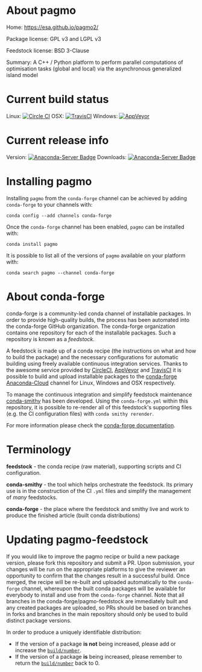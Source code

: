 About pagmo
===========

Home: https://esa.github.io/pagmo2/

Package license: GPL v3 and LGPL v3

Feedstock license: BSD 3-Clause

Summary: A C++ / Python platform to perform parallel computations of optimisation tasks (global and local) via the asynchronous generalized island model



Current build status
====================

Linux: [![Circle CI](https://circleci.com/gh/conda-forge/pagmo-feedstock.svg?style=shield)](https://circleci.com/gh/conda-forge/pagmo-feedstock)
OSX: [![TravisCI](https://travis-ci.org/conda-forge/pagmo-feedstock.svg?branch=master)](https://travis-ci.org/conda-forge/pagmo-feedstock)
Windows: [![AppVeyor](https://ci.appveyor.com/api/projects/status/github/conda-forge/pagmo-feedstock?svg=True)](https://ci.appveyor.com/project/conda-forge/pagmo-feedstock/branch/master)

Current release info
====================
Version: [![Anaconda-Server Badge](https://anaconda.org/conda-forge/pagmo/badges/version.svg)](https://anaconda.org/conda-forge/pagmo)
Downloads: [![Anaconda-Server Badge](https://anaconda.org/conda-forge/pagmo/badges/downloads.svg)](https://anaconda.org/conda-forge/pagmo)

Installing pagmo
================

Installing `pagmo` from the `conda-forge` channel can be achieved by adding `conda-forge` to your channels with:

```
conda config --add channels conda-forge
```

Once the `conda-forge` channel has been enabled, `pagmo` can be installed with:

```
conda install pagmo
```

It is possible to list all of the versions of `pagmo` available on your platform with:

```
conda search pagmo --channel conda-forge
```


About conda-forge
=================

conda-forge is a community-led conda channel of installable packages.
In order to provide high-quality builds, the process has been automated into the
conda-forge GitHub organization. The conda-forge organization contains one repository
for each of the installable packages. Such a repository is known as a *feedstock*.

A feedstock is made up of a conda recipe (the instructions on what and how to build
the package) and the necessary configurations for automatic building using freely
available continuous integration services. Thanks to the awesome service provided by
[CircleCI](https://circleci.com/), [AppVeyor](http://www.appveyor.com/)
and [TravisCI](https://travis-ci.org/) it is possible to build and upload installable
packages to the [conda-forge](https://anaconda.org/conda-forge)
[Anaconda-Cloud](http://docs.anaconda.org/) channel for Linux, Windows and OSX respectively.

To manage the continuous integration and simplify feedstock maintenance
[conda-smithy](http://github.com/conda-forge/conda-smithy) has been developed.
Using the ``conda-forge.yml`` within this repository, it is possible to re-render all of
this feedstock's supporting files (e.g. the CI configuration files) with ``conda smithy rerender``.

For more information please check the [conda-forge documentation](https://conda-forge.org/docs/).

Terminology
===========

**feedstock** - the conda recipe (raw material), supporting scripts and CI configuration.

**conda-smithy** - the tool which helps orchestrate the feedstock.
                   Its primary use is in the construction of the CI ``.yml`` files
                   and simplify the management of *many* feedstocks.

**conda-forge** - the place where the feedstock and smithy live and work to
                  produce the finished article (built conda distributions)


Updating pagmo-feedstock
========================

If you would like to improve the pagmo recipe or build a new
package version, please fork this repository and submit a PR. Upon submission,
your changes will be run on the appropriate platforms to give the reviewer an
opportunity to confirm that the changes result in a successful build. Once
merged, the recipe will be re-built and uploaded automatically to the
`conda-forge` channel, whereupon the built conda packages will be available for
everybody to install and use from the `conda-forge` channel.
Note that all branches in the conda-forge/pagmo-feedstock are
immediately built and any created packages are uploaded, so PRs should be based
on branches in forks and branches in the main repository should only be used to
build distinct package versions.

In order to produce a uniquely identifiable distribution:
 * If the version of a package **is not** being increased, please add or increase
   the [``build/number``](http://conda.pydata.org/docs/building/meta-yaml.html#build-number-and-string).
 * If the version of a package **is** being increased, please remember to return
   the [``build/number``](http://conda.pydata.org/docs/building/meta-yaml.html#build-number-and-string)
   back to 0.